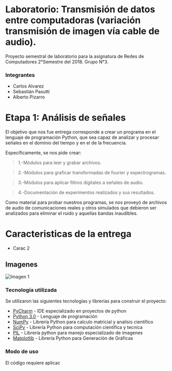 # Laboratorio: Transmisión de datos entre computadoras (variación transmisión de imagen vía cable de audio).

Proyecto semestral de laboratorio para la asignatura de Redes de Computadores 2°Semestre del 2018. Grupo N°3.

### Integrantes
- Carlos Alvarez
- Sebastián Pasutti
- Alberto Pizarro

# Etapa 1: Análisis  de señales
El objetivo que nos fue entrega corresponde a crear un programa en el lenguaje de programación Python, que sea capaz de analizar y procesar señales en el dominio del tiempo y en el de la frecuencia.

Específicamente, se nos pide crear:
>1.-Módulos para leer y grabar archivos.

>2.-Módulos para graficar transformadas de fourier y espectrogramas.

>3.-Módulos para aplicar filtros digitales a señales de audio.

>4.-Documentación de experimentos realizados y sus resultados.

Como material para probar nuestros programas, se nos proveyó de archivos de audio de comunicaciones reales y otros simulados que debieron ser analizados para eliminar el ruido y aquellas bandas inaudibles.

# Caracteristicas de la entrega 
  - Carac 2
  
## Imagenes 
![Imagen 1](/Images/image1.jpg) 

### Tecnología utilizada
Se utilizaron las siguientes tecnologías y librerías para construir el proyecto:

* [PyCharm](https://www.jetbrains.com/pycharm/download/#section=linux) - IDE especializado en proyectos de python
* [Python 3.0](https://www.python.org/download/releases/3.0/)  - Lenguaje de programación
* [NumPy](http://www.numpy.org/)   - Librería Python para calculo matricial y analisis cientifico
* [SciPy](https://www.scipy.org/) - Librería Python para computación cientifica y tecnica
* [PIL](https://pypi.org/project/PIL/) - Librería python para manejo especializado de imagenes
* [Matplotlib](https://matplotlib.org/) - Librería Python para Generación de Gráficas

### Modo de uso

El código requiere aplicac 
